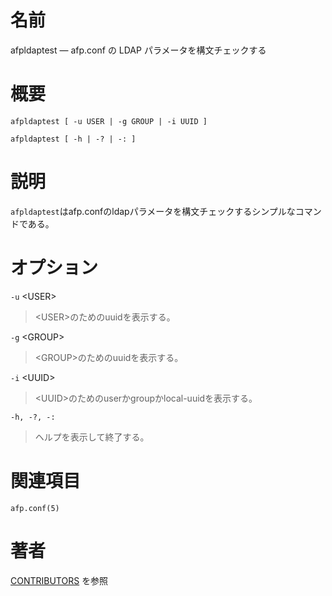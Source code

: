 # 名前

afpldaptest — afp.conf の LDAP パラメータを構文チェックする

# 概要

`afpldaptest [ -u USER | -g GROUP | -i UUID ]`

`afpldaptest [ -h | -? | -: ]`

# 説明

`afpldaptest`はafp.confのldapパラメータを構文チェックするシンプルなコマンドである。

# オプション

`-u` <USER\>

> <USER\>のためのuuidを表示する。

`-g` <GROUP\>

> <GROUP\>のためのuuidを表示する。

`-i` <UUID\>

> <UUID\>のためのuserかgroupかlocal-uuidを表示する。

`-h, -?, -:`

> ヘルプを表示して終了する。

# 関連項目

`afp.conf(5)`

# 著者

[CONTRIBUTORS](https://netatalk.io/contributors) を参照
